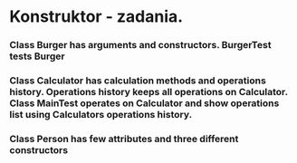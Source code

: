 
# Konstruktor - zadania.


<h3>Class Burger has arguments and constructors. BurgerTest tests Burger</h3>

<h3>Class Calculator has calculation methods and operations history.
Operations history keeps all operations on Calculator. Class MainTest 
operates on Calculator and show operations list using Calculators operations history.</h3>
<h3>Class Person has few attributes and three different constructors</h3>
